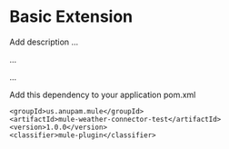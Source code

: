 # Basic Extension

Add description ...


...


...


Add this dependency to your application pom.xml

```
<groupId>us.anupam.mule</groupId>
<artifactId>mule-weather-connector-test</artifactId>
<version>1.0.0</version>
<classifier>mule-plugin</classifier>
```
